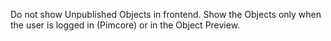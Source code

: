 Do not show Unpublished Objects in frontend.
Show the Objects only when the user is logged in (Pimcore) or in the Object Preview.